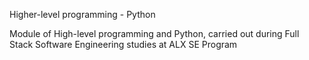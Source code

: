 Higher-level programming - Python


Module of High-level programming and Python, carried out during Full Stack Software Engineering studies at ALX SE Program

